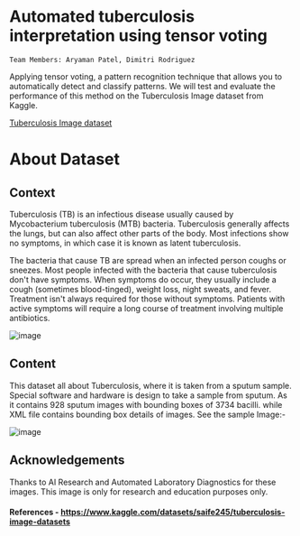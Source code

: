 # Automated tuberculosis interpretation using tensor voting

`Team Members: Aryaman Patel, Dimitri Rodriguez`

Applying tensor voting, a pattern recognition technique that allows you to automatically detect and classify patterns. We will test and evaluate the performance of this method on the Tuberculosis Image dataset from Kaggle.

[Tuberculosis Image dataset](https://www.kaggle.com/datasets/saife245/tuberculosis-image-datasets)

# About Dataset

## Context

Tuberculosis (TB) is an infectious disease usually caused by Mycobacterium tuberculosis (MTB) bacteria. Tuberculosis generally affects the lungs, but can also affect other parts of the body. Most infections show no symptoms, in which case it is known as latent tuberculosis.

The bacteria that cause TB are spread when an infected person coughs or sneezes. Most people infected with the bacteria that cause tuberculosis don't have symptoms. When symptoms do occur, they usually include a cough (sometimes blood-tinged), weight loss, night sweats, and fever. Treatment isn't always required for those without symptoms. Patients with active symptoms will require a long course of treatment involving multiple antibiotics.

![image](https://user-images.githubusercontent.com/69046025/192164682-15aa1921-df00-43e8-8478-4d3d0e9b3f9b.png)

## Content

This dataset all about Tuberculosis, where it is taken from a sputum sample. Special software and hardware is design to take a sample from sputum. As it contains 928 sputum images with bounding boxes of 3734 bacilli. while XML file contains bounding box details of images. See the sample Image:-

![image](https://user-images.githubusercontent.com/69046025/192164781-7205efd9-8ea8-4daa-8516-a2cd4092d547.png)


## Acknowledgements
Thanks to AI Research and Automated Laboratory Diagnostics for these images. This image is only for research and education purposes only.

#### References - https://www.kaggle.com/datasets/saife245/tuberculosis-image-datasets
